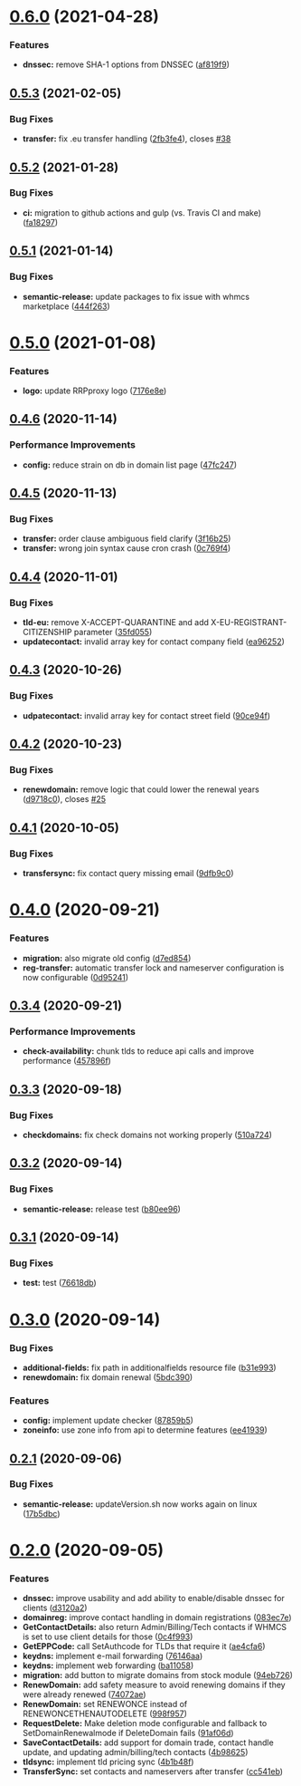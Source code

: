 # [0.6.0](https://github.com/rrpproxy/whmcs-rrpproxy-registrar/compare/v0.5.3...v0.6.0) (2021-04-28)


### Features

* **dnssec:** remove SHA-1 options from DNSSEC ([af819f9](https://github.com/rrpproxy/whmcs-rrpproxy-registrar/commit/af819f93bc54805e9b2c180073265166ac1bf855))

## [0.5.3](https://github.com/rrpproxy/whmcs-rrpproxy-registrar/compare/v0.5.2...v0.5.3) (2021-02-05)


### Bug Fixes

* **transfer:** fix .eu transfer handling ([2fb3fe4](https://github.com/rrpproxy/whmcs-rrpproxy-registrar/commit/2fb3fe4e80b34fb77e7c7c8b657d2b18865c5efc)), closes [#38](https://github.com/rrpproxy/whmcs-rrpproxy-registrar/issues/38)

## [0.5.2](https://github.com/rrpproxy/whmcs-rrpproxy-registrar/compare/v0.5.1...v0.5.2) (2021-01-28)


### Bug Fixes

* **ci:** migration to github actions and gulp (vs. Travis CI and make) ([fa18297](https://github.com/rrpproxy/whmcs-rrpproxy-registrar/commit/fa182970b2d333cf35dd50a9de173521c8a3b30c))

## [0.5.1](https://github.com/rrpproxy/whmcs-rrpproxy-registrar/compare/v0.5.0...v0.5.1) (2021-01-14)


### Bug Fixes

* **semantic-release:** update packages to fix issue with whmcs marketplace ([444f263](https://github.com/rrpproxy/whmcs-rrpproxy-registrar/commit/444f2639c2bf723e4b17234c618bd89ba87971ad))

# [0.5.0](https://github.com/rrpproxy/whmcs-rrpproxy-registrar/compare/v0.4.6...v0.5.0) (2021-01-08)


### Features

* **logo:** update RRPproxy logo ([7176e8e](https://github.com/rrpproxy/whmcs-rrpproxy-registrar/commit/7176e8e08e11914d02087809f349766e302b57d3))

## [0.4.6](https://github.com/rrpproxy/whmcs-rrpproxy-registrar/compare/v0.4.5...v0.4.6) (2020-11-14)


### Performance Improvements

* **config:** reduce strain on db in domain list page ([47fc247](https://github.com/rrpproxy/whmcs-rrpproxy-registrar/commit/47fc24766e35231c6438f357fa97c9d53e95c5bc))

## [0.4.5](https://github.com/rrpproxy/whmcs-rrpproxy-registrar/compare/v0.4.4...v0.4.5) (2020-11-13)


### Bug Fixes

* **transfer:** order clause ambiguous field clarify ([3f16b25](https://github.com/rrpproxy/whmcs-rrpproxy-registrar/commit/3f16b25471a5a78046af4b7da97daaedf417b644))
* **transfer:** wrong join syntax cause cron crash ([0c769f4](https://github.com/rrpproxy/whmcs-rrpproxy-registrar/commit/0c769f4a91a18f9858437cf54d0dfe6a48dfc1c2))

## [0.4.4](https://github.com/rrpproxy/whmcs-rrpproxy-registrar/compare/v0.4.3...v0.4.4) (2020-11-01)


### Bug Fixes

* **tld-eu:** remove X-ACCEPT-QUARANTINE and add X-EU-REGISTRANT-CITIZENSHIP parameter ([35fd055](https://github.com/rrpproxy/whmcs-rrpproxy-registrar/commit/35fd0553bdbd09fc7505c5af5051d677c654a650))
* **updatecontact:** invalid array key for contact company field ([ea96252](https://github.com/rrpproxy/whmcs-rrpproxy-registrar/commit/ea962522a2e6eac9f40d086b073271eed486e9ce))

## [0.4.3](https://github.com/rrpproxy/whmcs-rrpproxy-registrar/compare/v0.4.2...v0.4.3) (2020-10-26)


### Bug Fixes

* **udpatecontact:** invalid array key for contact street field ([90ce94f](https://github.com/rrpproxy/whmcs-rrpproxy-registrar/commit/90ce94fb9d099e565308aa55e1d225d95f8f694f))

## [0.4.2](https://github.com/rrpproxy/whmcs-rrpproxy-registrar/compare/v0.4.1...v0.4.2) (2020-10-23)


### Bug Fixes

* **renewdomain:** remove logic that could lower the renewal years ([d9718c0](https://github.com/rrpproxy/whmcs-rrpproxy-registrar/commit/d9718c0a11b05b0a50d9c32438a22fa534de94eb)), closes [#25](https://github.com/rrpproxy/whmcs-rrpproxy-registrar/issues/25)

## [0.4.1](https://github.com/rrpproxy/whmcs-rrpproxy-registrar/compare/v0.4.0...v0.4.1) (2020-10-05)


### Bug Fixes

* **transfersync:** fix contact query missing email ([9dfb9c0](https://github.com/rrpproxy/whmcs-rrpproxy-registrar/commit/9dfb9c08cf5a5891e42d68a5d666fb24c55c77d4))

# [0.4.0](https://github.com/rrpproxy/whmcs-rrpproxy-registrar/compare/v0.3.4...v0.4.0) (2020-09-21)


### Features

* **migration:** also migrate old config ([d7ed854](https://github.com/rrpproxy/whmcs-rrpproxy-registrar/commit/d7ed85427a4fef939ea94ebffcaccc98808d7430))
* **reg-transfer:** automatic transfer lock and nameserver configuration is now configurable ([0d95241](https://github.com/rrpproxy/whmcs-rrpproxy-registrar/commit/0d952412d1088a74be768b4a6d586d104dd193df))

## [0.3.4](https://github.com/rrpproxy/whmcs-rrpproxy-registrar/compare/v0.3.3...v0.3.4) (2020-09-21)


### Performance Improvements

* **check-availability:** chunk tlds to reduce api calls and improve performance ([457896f](https://github.com/rrpproxy/whmcs-rrpproxy-registrar/commit/457896f5aefba810ed690c88e956d56046a02a7b))

## [0.3.3](https://github.com/rrpproxy/whmcs-rrpproxy-registrar/compare/v0.3.2...v0.3.3) (2020-09-18)


### Bug Fixes

* **checkdomains:** fix check domains not working properly ([510a724](https://github.com/rrpproxy/whmcs-rrpproxy-registrar/commit/510a72416c2445544688fc324cb2f38c596bde18))

## [0.3.2](https://github.com/rrpproxy/whmcs-rrpproxy-registrar/compare/v0.3.1...v0.3.2) (2020-09-14)


### Bug Fixes

* **semantic-release:** release test ([b80ee96](https://github.com/rrpproxy/whmcs-rrpproxy-registrar/commit/b80ee9616f876ba2acc96a736b1f12832d65e88a))

## [0.3.1](https://github.com/rrpproxy/whmcs-rrpproxy-registrar/compare/v0.3.0...v0.3.1) (2020-09-14)


### Bug Fixes

* **test:** test ([76618db](https://github.com/rrpproxy/whmcs-rrpproxy-registrar/commit/76618dba2b9fd2af73f8f29e417e34ebd5e5f827))

# [0.3.0](https://github.com/rrpproxy/whmcs-rrpproxy-registrar/compare/v0.2.1...v0.3.0) (2020-09-14)


### Bug Fixes

* **additional-fields:** fix path in additionalfields resource file ([b31e993](https://github.com/rrpproxy/whmcs-rrpproxy-registrar/commit/b31e993babff59c50c9a42d2f5ab9ef418f31f6b))
* **renewdomain:** fix domain renewal ([5bdc390](https://github.com/rrpproxy/whmcs-rrpproxy-registrar/commit/5bdc390ccd58393b453d976955b89f1f217a4b44))


### Features

* **config:** implement update checker ([87859b5](https://github.com/rrpproxy/whmcs-rrpproxy-registrar/commit/87859b5f4979a587abedc48399097e70a5fee3fb))
* **zoneinfo:** use zone info from api to determine features ([ee41939](https://github.com/rrpproxy/whmcs-rrpproxy-registrar/commit/ee41939e39ce8106168dd242f245f30a5fb9d560))

## [0.2.1](https://github.com/rrpproxy/whmcs-rrpproxy-registrar/compare/v0.2.0...v0.2.1) (2020-09-06)


### Bug Fixes

* **semantic-release:** updateVersion.sh now works again on linux ([17b5dbc](https://github.com/rrpproxy/whmcs-rrpproxy-registrar/commit/17b5dbcb8aecd5682c94ddf6126c08843c7f4516))

# [0.2.0](https://github.com/rrpproxy/whmcs-rrpproxy-registrar/compare/v0.1.0...v0.2.0) (2020-09-05)


### Features

* **dnssec:** improve usability and add ability to enable/disable dnssec for clients ([d3120a2](https://github.com/rrpproxy/whmcs-rrpproxy-registrar/commit/d3120a25ec1730faa96f09a560ada2482e0469fa))
* **domainreg:** improve contact handling in domain registrations ([083ec7e](https://github.com/rrpproxy/whmcs-rrpproxy-registrar/commit/083ec7ea943a591d61c53730675b38734c69fd7d))
* **GetContactDetails:** also return Admin/Billing/Tech contacts if WHMCS is set to use client details for those ([0c4f993](https://github.com/rrpproxy/whmcs-rrpproxy-registrar/commit/0c4f993cf1c9c6fa8cf658e75fcc5deea3fa59c6))
* **GetEPPCode:** call SetAuthcode for TLDs that require it ([ae4cfa6](https://github.com/rrpproxy/whmcs-rrpproxy-registrar/commit/ae4cfa6b7096f580a93c92eaeeec6bce0f9e450b))
* **keydns:** implement e-mail forwarding ([76146aa](https://github.com/rrpproxy/whmcs-rrpproxy-registrar/commit/76146aaff86dd556730ca687e995d15f63e3d9f9))
* **keydns:** implement web forwarding ([ba11058](https://github.com/rrpproxy/whmcs-rrpproxy-registrar/commit/ba110583bcb594ae8501215a003a4d97984287f2))
* **migration:** add button to migrate domains from stock module ([94eb726](https://github.com/rrpproxy/whmcs-rrpproxy-registrar/commit/94eb7262d820867d8dbf225655b808d63d366b36))
* **RenewDomain:** add safety measure to avoid renewing domains if they were already renewed ([74072ae](https://github.com/rrpproxy/whmcs-rrpproxy-registrar/commit/74072ae544ae435b25ee9b4535ec18b60e9b9daf))
* **RenewDomain:** set RENEWONCE instead of RENEWONCETHENAUTODELETE ([998f957](https://github.com/rrpproxy/whmcs-rrpproxy-registrar/commit/998f957a9ed389ec94ce5a8e2625672dba25d6a8))
* **RequestDelete:** Make deletion mode configurable and fallback to SetDomainRenewalmode if DeleteDomain fails ([91af06d](https://github.com/rrpproxy/whmcs-rrpproxy-registrar/commit/91af06de21962d9e944faf5f9f30231330f11ede))
* **SaveContactDetails:** add support for domain trade, contact handle update, and updating admin/billing/tech contacts ([4b98625](https://github.com/rrpproxy/whmcs-rrpproxy-registrar/commit/4b986257491cbb5968b2468ae509c38a505ce8ad))
* **tldsync:** implement tld pricing sync ([4b1b48f](https://github.com/rrpproxy/whmcs-rrpproxy-registrar/commit/4b1b48fd9e732b977046139b124db1fe333f8e4c))
* **TransferSync:** set contacts and nameservers after transfer ([cc541eb](https://github.com/rrpproxy/whmcs-rrpproxy-registrar/commit/cc541eba87c7c60ab983d32c2d11b2266479f780))
